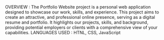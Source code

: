 OVERVIEW : 
The Portfolio Website project is a personal web application designed to showcase our work, skills, and experience.
This project aims to create an attractive, and professional online presence, serving as a digital resume and portfolio.
It highlights our projects, skills, and background, providing potential employers or clients with a comprehensive view of your capabilities.
LANGUAGES USED : 
HTNL, 
CSS,
JavaScript
